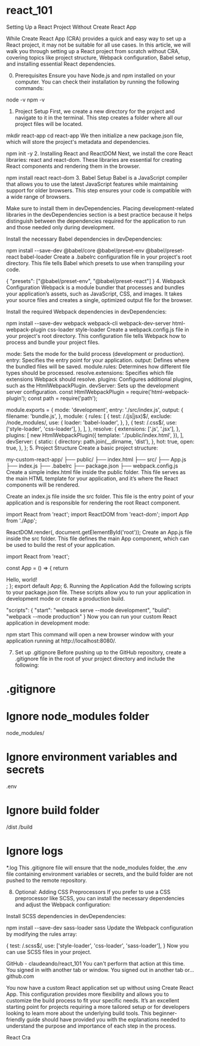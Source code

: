 # react_101

Setting Up a React Project Without Create React App

While Create React App (CRA) provides a quick and easy way to set up a React project, it may not be suitable for all use cases. In this article, we will walk you through setting up a React project from scratch without CRA, covering topics like project structure, Webpack configuration, Babel setup, and installing essential React dependencies.

0. Prerequisites
Ensure you have Node.js and npm installed on your computer. You can check their installation by running the following commands:

node -v
npm -v
1. Project Setup
First, we create a new directory for the project and navigate to it in the terminal. This step creates a folder where all our project files will be located.

mkdir react-app
cd react-app
We then initialize a new package.json file, which will store the project's metadata and dependencies.

npm init -y
2. Installing React and ReactDOM
Next, we install the core React libraries: react and react-dom. These libraries are essential for creating React components and rendering them in the browser.

npm install react react-dom
3. Babel Setup
Babel is a JavaScript compiler that allows you to use the latest JavaScript features while maintaining support for older browsers. This step ensures your code is compatible with a wide range of browsers.

Make sure to install them in devDependencies. Placing development-related libraries in the devDependencies section is a best practice because it helps distinguish between the dependencies required for the application to run and those needed only during development.

Install the necessary Babel dependencies in devDependencies:

npm install --save-dev @babel/core @babel/preset-env @babel/preset-react babel-loader
Create a .babelrc configuration file in your project's root directory. This file tells Babel which presets to use when transpiling your code.

{
  "presets": ["@babel/preset-env", "@babel/preset-react"]
}
4. Webpack Configuration
Webpack is a module bundler that processes and bundles your application’s assets, such as JavaScript, CSS, and images. It takes your source files and creates a single, optimized output file for the browser.

Install the required Webpack dependencies in devDependencies:

npm install --save-dev webpack webpack-cli webpack-dev-server html-webpack-plugin css-loader style-loader
Create a webpack.config.js file in your project's root directory. This configuration file tells Webpack how to process and bundle your project files.

mode: Sets the mode for the build process (development or production).
entry: Specifies the entry point for your application.
output: Defines where the bundled files will be saved.
module.rules: Determines how different file types should be processed.
resolve.extensions: Specifies which file extensions Webpack should resolve.
plugins: Configures additional plugins, such as the HtmlWebpackPlugin.
devServer: Sets up the development server configuration.
const HtmlWebpackPlugin = require('html-webpack-plugin');
const path = require('path');

module.exports = {
  mode: 'development',
  entry: './src/index.js',
  output: {
    filename: 'bundle.js',
  },
  module: {
    rules: [
      {
        test: /\.(js|jsx)$/,
        exclude: /node_modules/,
        use: {
          loader: 'babel-loader',
        },
      },
      {
        test: /\.css$/,
        use: ['style-loader', 'css-loader'],
      },
    ],
  },
  resolve: {
    extensions: ['.js', '.jsx'],
  },
  plugins: [
    new HtmlWebpackPlugin({
      template: './public/index.html',
    }),
  ],
  devServer: {
    static: {
      directory: path.join(__dirname, 'dist'),
    },
    hot: true,
    open: true,
  },
};
5. Project Structure
Create a basic project structure:

my-custom-react-app/
  ├── public/
      ├── index.html
  ├── src/
      ├── App.js
      ├── index.js
  ├── .babelrc
  ├── package.json
  ├── webpack.config.js
Create a simple index.html file inside the public folder. This file serves as the main HTML template for your application, and it’s where the React components will be rendered.

<!DOCTYPE html>
<html lang="en">
<head>
  <meta charset="UTF-8">
  <meta name="viewport" content="width=device-width, initial-scale=1.0">
  <title>My Custom React App</title>
</head>
<body>
  <div id="root"></div>
</body>
</html>
Create an index.js file inside the src folder. This file is the entry point of your application and is responsible for rendering the root React component.

import React from 'react';
import ReactDOM from 'react-dom';
import App from './App';

ReactDOM.render(<App />, document.getElementById('root'));
Create an App.js file inside the src folder. This file defines the main App component, which can be used to build the rest of your application.

import React from 'react';

const App = () => {
  return <div>Hello, world!</div>;
};
export default App;
6. Running the Application
Add the following scripts to your package.json file. These scripts allow you to run your application in development mode or create a production build.

"scripts": {
  "start": "webpack serve --mode development",
  "build": "webpack --mode production"
}
Now you can run your custom React application in development mode:

npm start
This command will open a new browser window with your application running at http://localhost:8080/.

7. Set up .gitignore
Before pushing up to the GitHub repository, create a .gitignore file in the root of your project directory and include the following:

# .gitignore

# Ignore node_modules folder
node_modules/

# Ignore environment variables and secrets
.env

# Ignore build folder
/dist
/build

# Ignore logs
*.log
This .gitignore file will ensure that the node_modules folder, the .env file containing environment variables or secrets, and the build folder are not pushed to the remote repository.

8. Optional: Adding CSS Preprocessors
If you prefer to use a CSS preprocessor like SCSS, you can install the necessary dependencies and adjust the Webpack configuration:

Install SCSS dependencies in devDependencies:

npm install --save-dev sass-loader sass
Update the Webpack configuration by modifying the rules array:

{
  test: /\.scss$/,
  use: ['style-loader', 'css-loader', 'sass-loader'],
}
Now you can use SCSS files in your project.

GitHub - claudeando/react_101
You can't perform that action at this time. You signed in with another tab or window. You signed out in another tab or…
github.com

You now have a custom React application set up without using Create React App. This configuration provides more flexibility and allows you to customize the build process to fit your specific needs. It’s an excellent starting point for projects requiring a more tailored setup or for developers looking to learn more about the underlying build tools. This beginner-friendly guide should have provided you with the explanations needed to understand the purpose and importance of each step in the process.

React
Cra
